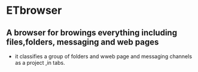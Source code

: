 # ETbrowser
## A browser for browings everything including files,folders, messaging and web pages
- it classifies a group of folders and wweb page and messaging channels as a project ,in tabs.
